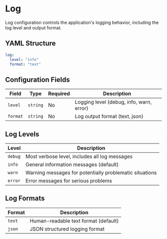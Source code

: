 # Log

Log configuration controls the application's logging behavior, including the log level and output format.

## YAML Structure

```yaml title="Default"
log:
  level: "info"
  format: "text"
```

## Configuration Fields

| Field    | Type     | Required | Description                              |
|----------|----------|----------|------------------------------------------|
| `level`  | `string` | No       | Logging level (debug, info, warn, error) |
| `format` | `string` | No       | Log output format (text, json)           |

## Log Levels

| Level   | Description                                             |
|---------|---------------------------------------------------------|
| `debug` | Most verbose level, includes all log messages           |
| `info`  | General information messages (default)                  |
| `warn`  | Warning messages for potentially problematic situations |
| `error` | Error messages for serious problems                     |

## Log Formats

| Format | Description                          |
|--------|--------------------------------------|
| `text` | Human-readable text format (default) |
| `json` | JSON structured logging format       |

